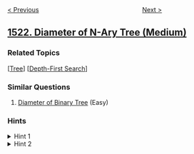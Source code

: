 <!--|This file generated by command(leetcode description); DO NOT EDIT.    |-->
<!--+----------------------------------------------------------------------+-->
<!--|@author    openset <openset.wang@gmail.com>                           |-->
<!--|@link      https://github.com/openset                                 |-->
<!--|@home      https://github.com/openset/leetcode                        |-->
<!--+----------------------------------------------------------------------+-->

[< Previous](../find-a-value-of-a-mysterious-function-closest-to-target "Find a Value of a Mysterious Function Closest to Target")
　　　　　　　　　　　　　　　　
[Next >](../count-odd-numbers-in-an-interval-range "Count Odd Numbers in an Interval Range")

## [1522. Diameter of N-Ary Tree (Medium)](https://leetcode.com/problems/diameter-of-n-ary-tree "N 叉树的直径")



### Related Topics
  [[Tree](../../tag/tree/README.md)]
  [[Depth-First Search](../../tag/depth-first-search/README.md)]

### Similar Questions
  1. [Diameter of Binary Tree](../diameter-of-binary-tree) (Easy)

### Hints
<details>
<summary>Hint 1</summary>
For the node i, calculate the height of each of its children and keep the first and second maximum heights (max1_i , max2_i).
</details>

<details>
<summary>Hint 2</summary>
Check all nodes and return max( 2 + max1_i  +  max2_i ).
</details>

